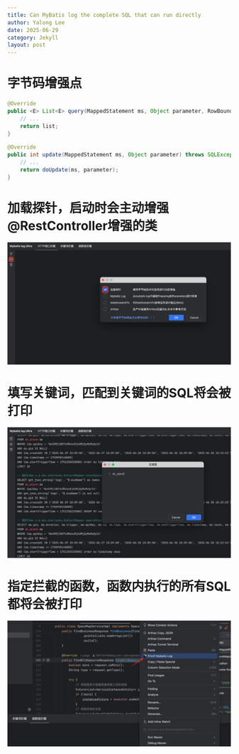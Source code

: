 ```yaml
---
title: Can MyBatis log the complete SQL that can run directly
author: Yalong Lee
date: 2025-06-29
category: Jekyll
layout: post
---
```


# 字节码增强点

```java
@Override
public <E> List<E> query(MappedStatement ms, Object parameter, RowBounds rowBounds, ResultHandler resultHandler, CacheKey key, BoundSql boundSql) throws SQLException {
    // ...
    return list;
}
```

```java
@Override
public int update(MappedStatement ms, Object parameter) throws SQLException {
    // ...
    return doUpdate(ms, parameter);
}
```

# 加载探针，启动时会主动增强@RestController增强的类
![img.png](img.png)

# 填写关键词，匹配到关键词的SQL将会被打印
![img_1.png](img_1.png)

# 指定拦截的函数，函数内执行的所有SQL都将会被打印
![img_2.png](img_2.png)